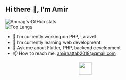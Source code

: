 ## Hi there 👋, I'm Amir 

  ![Anurag's GitHub stats](https://github-readme-stats.vercel.app/api?username=AmirtterK&theme=midnight-purple&show_icons=true)
  <br>
  ![Top Langs](https://github-readme-stats.vercel.app/api/top-langs/?username=AmirtterK&layout=compact)



- 🔭 I’m currently working on PHP, Laravel  
- 🌱 I’m currently learning web development  
- 💬 Ask me about Flutter, PHP, backend development  
- 📫 How to reach me: amirhattab2018@gmail.com  

<p align="center">
  <a href="https://skillicons.dev">
    <img src="https://skillicons.dev/icons?i=flutter,dart,php,java,arduino,sqlite,c,git,vscode" height="40" />
  </a>
</p>
